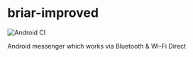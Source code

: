 # briar-improved

![Android CI](https://github.com/Logarithmus/briar-improved/workflows/Android%20CI/badge.svg)

Android messenger which works via Bluetooth & Wi-Fi Direct
